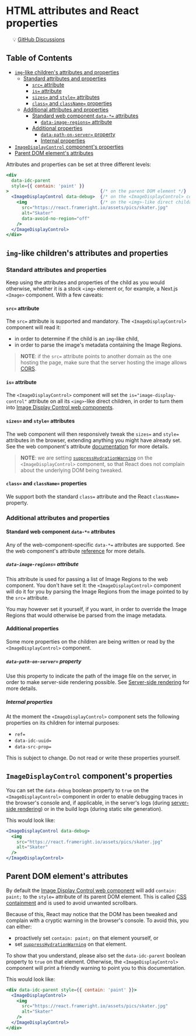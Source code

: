# HTML attributes and React properties

&emsp; :bulb: [GitHub Discussions](https://github.com/Frameright/react-image-display-control/discussions)

## Table of Contents

<!-- toc -->

- [`img`-like children's attributes and properties](#img-like-childrens-attributes-and-properties)
  * [Standard attributes and properties](#standard-attributes-and-properties)
    + [`src=` attribute](#src-attribute)
    + [`is=` attribute](#is-attribute)
    + [`sizes=` and `style=` attributes](#sizes-and-style-attributes)
    + [`class=` and `className=` properties](#class-and-classname-properties)
  * [Additional attributes and properties](#additional-attributes-and-properties)
    + [Standard web component `data-*=` attributes](#standard-web-component-data--attributes)
      - [`data-image-regions=` attribute](#data-image-regions-attribute)
    + [Additional properties](#additional-properties)
      - [`data-path-on-server=` property](#data-path-on-server-property)
      - [Internal properties](#internal-properties)
- [`ImageDisplayControl` component's properties](#imagedisplaycontrol-components-properties)
- [Parent DOM element's attributes](#parent-dom-elements-attributes)

<!-- tocstop -->

Attributes and properties can be set at three different levels:

```jsx
<div
  data-idc-parent
  style={{ contain: 'paint' }}
>                                   {/* on the parent DOM element */}
  <ImageDisplayControl data-debug>  {/* on the <ImageDisplayControl> component */}
    <img                            {/* on the <img>-like direct children */}
      src="https://react.frameright.io/assets/pics/skater.jpg"
      alt="Skater"
      data-avoid-no-region="off"
    />
  </ImageDisplayControl>
</div>
```

## `img`-like children's attributes and properties

### Standard attributes and properties

Keep using the attributes and properties of the child as you would otherwise,
whether it is a stock `<img>` element or, for example, a Next.js `<Image>`
component. With a few caveats:

#### `src=` attribute

The `src=` attribute is supported and mandatory. The `<ImageDisplayControl>`
component will read it:

* in order to determine if the child is an `img`-like child,
* in order to parse the image's metadata containing the Image Regions.

> **NOTE**: if the `src=` attribute points to another domain as the one hosting
> the page, make sure that the server hosting the image allows
> [CORS](https://developer.mozilla.org/en-US/docs/Web/HTTP/CORS).

#### `is=` attribute

The `<ImageDisplayControl>` component will set the `is="image-display-control"`
attribute on all its `<img>`-like direct children, in order to turn them into
[Image Display Control web components](https://github.com/Frameright/image-display-control-web-component).

#### `sizes=` and `style=` attributes

The web component will then responsively tweak the `sizes=` and `style=`
attributes in the browser, extending anything you might have already set. See
the web component's attribute
[documentation](https://github.com/Frameright/image-display-control-web-component/blob/main/image-display-control/docs/explanation/attributes.md)
for more details.

> **NOTE**: we are setting
[`suppressHydrationWarning`](https://legacy.reactjs.org/docs/dom-elements.html#suppresshydrationwarning)
on the `<ImageDisplayControl>` component, so that React does not complain about
the underlying DOM being tweaked.

#### `class=` and `className=` properties

We support both the standard `class=` attribute and the React `className=`
property.

### Additional attributes and properties

#### Standard web component `data-*=` attributes

Any of the web-component-specific `data-*=` attributes are supported. See the
web component's attribute
[reference](https://github.com/Frameright/image-display-control-web-component/blob/main/image-display-control/docs/reference/attributes.md)
for more details.

##### `data-image-regions=` attribute

This attribute is used for passing a list of Image Regions to the web component.
You don't have set it: the `<ImageDisplayControl>` component will do it for you
by parsing the Image Regions from the image pointed to by the `src=` attribute.

You may however set it yourself, if you want, in order to override the Image
Regions that would otherwise be parsed from the image metadata.

#### Additional properties

Some more properties on the children are being written or read by the
`<ImageDisplayControl>` component.

##### `data-path-on-server=` property

Use this property to indicate the path of the image file on the server, in order
to make server-side rendering possible. See
[Server-side rendering](ssr.md) for more details.

##### Internal properties

At the moment the `<ImageDisplayControl>` component sets the following
properties on its children for internal purposes:

* `ref=`
* `data-idc-uuid=`
* `data-src-prop=`

This is subject to change. Do not read or write these properties yourself.

## `ImageDisplayControl` component's properties

You can set the `data-debug` boolean property to `true` on the
`<ImageDisplayControl>` component in order to enable debugging traces in the
browser's console and, if applicable, in the server's logs (during
[server-side rendering](ssr.md)) or in the build logs (during static site
generation).

This would look like:

```jsx
<ImageDisplayControl data-debug>
  <img
    src="https://react.frameright.io/assets/pics/skater.jpg"
    alt="Skater"
  />
</ImageDisplayControl>
```

## Parent DOM element's attributes

By default the
[Image Display Control web component](https://github.com/Frameright/image-display-control-web-component)
will add `contain: paint;` to the `style=` attribute of its parent DOM element.
This is called
[CSS containment](https://github.com/Frameright/image-display-control-web-component/blob/main/image-display-control/docs/explanation/css-containment.md)
and is used to avoid unwanted scrollbars.

Because of this, React may notice that the DOM has been tweaked and complain
with a cryptic warning in the browser's console. To avoid this, you can either:

* proactively set `contain: paint;` on that element yourself, or
* set
  [`suppressHydrationWarning`](https://legacy.reactjs.org/docs/dom-elements.html#suppresshydrationwarning)
  on that element.

To show that you understand, please also set the `data-idc-parent` boolean
property to `true` on that element. Otherwise, the `<ImageDisplayControl>`
component will print a friendly warning to point you to this documentation.

This would look like:

```jsx
<div data-idc-parent style={{ contain: 'paint' }}>
  <ImageDisplayControl>
    <img
      src="https://react.frameright.io/assets/pics/skater.jpg"
      alt="Skater"
    />
  </ImageDisplayControl>
</div>
```
